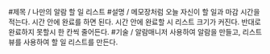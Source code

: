 #제목 / 나만의 알람 할 일 리스트
#설명 / 메모장처럼 오늘 자신이 할 일과 마감 시간을 적는다. 시간 안에 완료를 하면 된다.
시간 안에 완료할 시 리스트 크기가 커진다. 반대로 완료하지 못할시 한 칸씩 줄어든다.
#기술 / 알람매니저 사용하여 알람을 만들고, 리스트뷰를 사용하여 할 일 리스트를 만든다.

